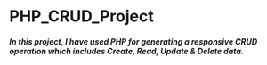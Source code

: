 # PHP_CRUD_Project
 
<h5>In this project, I have used PHP for generating a responsive CRUD operation which includes Create, Read, Update & Delete data. </h5>
